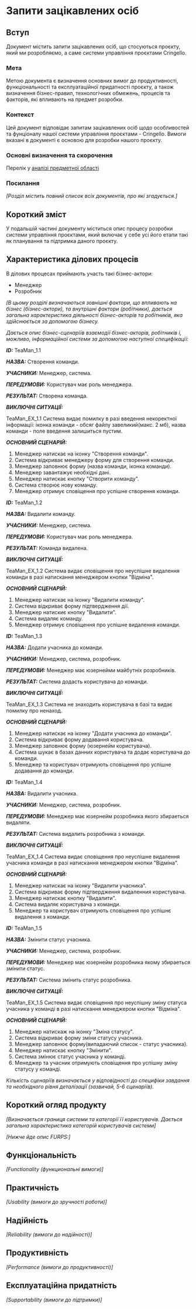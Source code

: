 # Запити зацікавлених осіб

## Вступ

Документ містить запити зацікавлених осіб, що стосуються проєкту, який ми розробляємо, а саме системи управління проєктами Cringello.


### Мета 

Метою документа є визначення основних вимог до продуктивності, функціональності та експлуатаційної придатності проєкту, а також визначення бізнес-правил, технологічних обмежень, процесів та факторів, які впливають на предмет розробки.


### Контекст

Цей документ відповідає запитам зацікавлених осіб щодо особливостей та фунціоналу нашої системи управління проєктами - Cringellо. Вимоги вказані в документі є основою для розробки нашого проєкту.



### Основні визначення та скорочення

Перелік у [аналізі предметної області](https://github.com/kcholombytko/project-management-system/blob/master/docs/requirements/state-of-the-art.md#основні-визначення)


### Посилання

*[Розділ містить повний список всіх документів, про які згадується.]*


## Короткий зміст

У подальшій частині документу міститься опис процесу розробки системи управління проєктами, який включає у себе усі його етапи такі як планування та підтримка даного проєкту.

## Характеристика ділових процесів

В ділових процесах приймають участь такі бізнес-актори:

- Менеджер
- Розробник

*[В цьому розділі визначаються зовнішні фактори, що впливають на бізнес (бізнес-актори), 
та внутрішні фактори (робітники), дається загальна характеристика діяльності бізнес-акторів 
та робітників, яка здійснюється за допомогою бізнесу.*

*Дається опис бізнес-сценаріїв взаємодії бізнес-акторів, робітників і, можливо, інформаційної системи за допомогою наступної
специфікації:*

   
 

***ID:*** TeaMan_1.1
    
***НАЗВА:*** Створення команди.
    
***УЧАСНИКИ:*** Менеджер, система.

***ПЕРЕДУМОВИ:*** Користувач має роль менеджера.

***РЕЗУЛЬТАТ:*** Створена команда.

***ВИКЛЮЧНІ СИТУАЦІЇ:***

TeaMan_EX_1.1 Система видає помилку в разі введення некоректної інформації: іконка команди - обсяг файлу завеликий(макс. 2 мб), назва команди - поле введення залишиться пустим.

***ОСНОВНИЙ СЦЕНАРІЙ:***

1. Менеджер натискає на іконку "Створення команди".
2. Система відкриває менеджеру форму для створення команди.
3. Менеджер заповнює форму (назва команди, іконка команди).
4. Менеджер завантажує необхідні дані.
5. Менеджер натискає кнопку "Створити команду".
6. Система створює нову команду.
7. Менеджер отримує сповіщення про успішне створення команди.

***ID:*** TeaMan_1.2
    
***НАЗВА:*** Видалити команду.
    
***УЧАСНИКИ:*** Менеджер, система.

***ПЕРЕДУМОВИ:*** Користувач має роль менеджера.

***РЕЗУЛЬТАТ:*** Команда видалена.

***ВИКЛЮЧНІ СИТУАЦІЇ:*** 

TeaMan_EX_1.2 Система видає сповіщення про неуспішне видалення команди в разі натискання менеджером кнопки "Відміна".

***ОСНОВНИЙ СЦЕНАРІЙ:*** 

1. Менеджер натискає на іконку "Видалити команду".
2. Система відкриває форму підтвердження дії.
3. Менеджер натискиє кнопку "Видалити".
4. Система видаляє команду.
5. Менеджер отримує сповіщення про успішне видалення команди.

***ID:*** TeaMan_1.3
    
***НАЗВА:*** Додати учасника до команди.
    
***УЧАСНИКИ:*** Менеджер, система, розробник.

***ПЕРЕДУМОВИ:*** Менеджер має юзернейми майбутніх розробників.

***РЕЗУЛЬТАТ:*** Система додасть користувача до команди.

***ВИКЛЮЧНІ СИТУАЦІЇ:*** 

TeaMan_EX_1.3 Система не знаходить користувача в базі та видає помилку про ненаход.

***ОСНОВНИЙ СЦЕНАРІЙ:*** 

1. Менеджер натискає на іконку "Додати учасника до команди".
2. Система відкриває форму додавання користувача.
3. Менеджер заповнює форму (юзернейм користувача).
4. Система шукає в базах данних користувача та додає користувача до команди.
5. Менеджер та користувач отримують сповіщення про успішне додавання до команди.

***ID:*** TeaMan_1.4
    
***НАЗВА:*** Видалити учасника.
    
***УЧАСНИКИ:*** Менеджер, система, розробник.

***ПЕРЕДУМОВИ:*** Менеджер має юзернейм розробника якого збираеться видаляти.

***РЕЗУЛЬТАТ:*** Система видалить розробника з команди.

***ВИКЛЮЧНІ СИТУАЦІЇ:***

TeaMan_EX_1.4 Система видає сповіщення про неуспішне видалення учасника команди в разі натискання менеджером кнопки "Відміна".

***ОСНОВНИЙ СЦЕНАРІЙ:*** 

1. Менеджер натискає на іконку "Видалити учасника".
2. Система відкриває форму підтвердження видаленния користувача.
3. Менеджер натискає кнопку "Видалити".
4. Система видаляє користувача з команди.
5. Менеджер та користувач отримують сповіщення про успішнє видалення з команди.

***ID:*** TeaMan_1.5
    
***НАЗВА:*** Змінити статус учасника.
    
***УЧАСНИКИ:*** Менеджер, система, розробник.

***ПЕРЕДУМОВИ:*** Менеджер має юзернейм розробника якому збираеться змінити статус.

***РЕЗУЛЬТАТ:*** Система змінить статус розробника.

***ВИКЛЮЧНІ СИТУАЦІЇ:***

TeaMan_EX_1.5 Система видає сповіщення про неуспішну зміну статуса учасника у команді в разі натискання менеджером кнопки "Відміна".

***ОСНОВНИЙ СЦЕНАРІЙ:***

1. Менеджер натискаж на іконку "Зміна статусу".
2. Система відкриває форму зміни статусу учасника.
3. Менеджер заповнює форму(випадаючий список - статус учасника).
4. Менеджер натискає кнопку "Змінити".
5. Система змінює статус учасника у команді.
6. Менеджер та учасник отримують сповіщення про успішну зміну статусу у команді.

*Кількість сценаріїв визначається у відповідності до специфіки завдання та необхідного 
рівня деталізації (зазвичай, 5-6 сценаріїв).*

## Короткий огляд продукту

*[Визначається границя системи та категорії її користувачів. Дається загальна характеристика категорій користувачів
системи]*

*[Нижче йде опис FURPS:]*


## Функціональність

*[Functionality (функциональні вимоги)]*

## Практичність

*[Usability (вимоги до зручності роботи)]*

## Надійність

*[Reliability (вимоги до надійності)]*

## Продуктивність

*[Performance (вимоги до продуктивності)]*

## Експлуатаційна придатність

*[Supportability (вимоги до підтримки)]*
